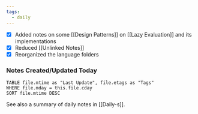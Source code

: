 ```yaml
---
tags:
  - daily
---
```


- [x] Added notes on some [[Design Patterns]] on [[Lazy Evaluation]] and its implementations
- [x] Reduced [[Unlinked Notes]]
- [x] Reorganized the language folders

### Notes Created/Updated Today
```dataview
TABLE file.mtime as "Last Update", file.etags as "Tags"
WHERE file.mday = this.file.cday
SORT file.mtime DESC
```

See also a summary of daily notes in [[Daily-s]].